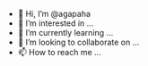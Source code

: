 - 👋 Hi, I’m @agapaha
- 👀 I’m interested in ...
- 🌱 I’m currently learning ...
- 💞️ I’m looking to collaborate on ...
- 📫 How to reach me ...

<!---
agapaha/agapaha is a ✨ special ✨ repository because its `README.md` (this file) appears on your GitHub profile.
You can click the Preview link to take a look at your changes.
--->
